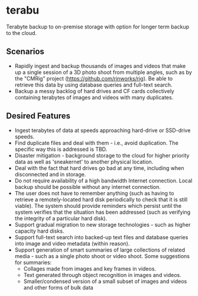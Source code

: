 # terabu
Terabyte backup to on-premise storage with option for longer term backup to the cloud.

## Scenarios
- Rapidly ingest and backup thousands of images and videos that make up a
  single session of a 3D photo shoot from multiple angles, such as by the
  "CMRig" project (<https://github.com/rinworks/rig>). Be able to retrieve this
  data by using database queries and full-text search.
- Backup a messy backlog of hard drives and CF cards collectively containing
  terabytes of images and videos with many duplicates.

## Desired Features
- Ingest terabytes of data at speeds approaching hard-drive or SSD-drive speeds.
- Find duplicate files and deal with them - i.e., avoid duplication. The specific way this is addressed is TBD.
- Disaster mitigation - background storage to the cloud for higher priority data as well as 'sneakernet' to another physical location.
- Deal with the fact that hard drives go bad at any time, including when disconnected and in storage.
- Do not require availability of a high bandwidth Internet connection. Local backup should be possible without any internet connection.
- The user does not have to remember anything (such as having to retrieve a remotely-located hard disk periodically to check that it is still viable). The system 
  should provide reminders which persist until the system verifies that the situation has been addressed (such as verifying the integrity of a particular hard disk).
- Support gradual migration to new storage technologies - such as higher capacity hard disks.
- Support full-text search into backed-up text files and database queries into image and video metadata (within reason).
- Support generation of smart summaries of large collections of related media - such as a single photo shoot or video shoot. Some suggestions for summaries:
	- Collages made from images and key frames in videos.
	- Text generated through object recognition in images and videos.
	- Smaller/condensed version of a small subset of images and videos and other forms of bulk data
